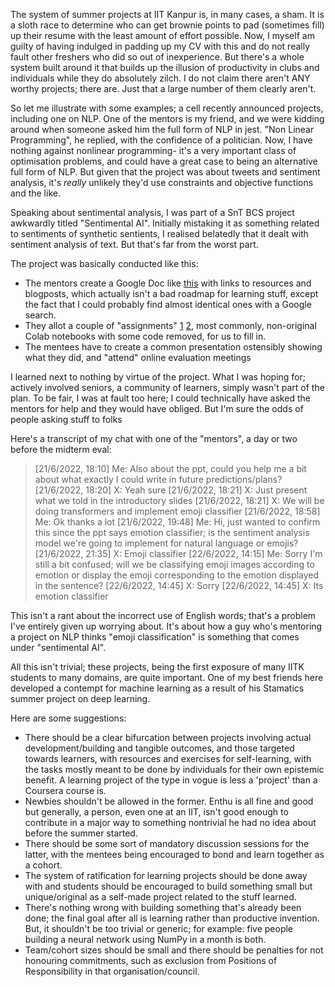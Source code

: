 The system of summer projects at IIT Kanpur is, in many cases, a sham. It is a sloth race to determine who can get brownie points to pad (sometimes fill) up their resume with the least amount of effort possible. Now, I myself am guilty of having indulged in padding up my CV with this and do not really fault other freshers who did so out of inexperience. But there's a whole system built around it that builds up the illusion of productivity in clubs and individuals while they do absolutely zilch. I do not claim there aren't ANY worthy projects; there are. Just that a large number of them clearly aren't.

So let me illustrate with some examples; a cell recently announced projects, including one on NLP. One of the mentors is my friend, and we were kidding around when someone asked him the full form of NLP in jest. "Non Linear Programming", he replied, with the confidence of a politician. Now, I have nothing against nonlinear programming- it's a very important class of optimisation problems, and could have a great case to being an alternative full form of NLP. But given that the project was about tweets and sentiment analysis, it's *really* unlikely they'd use constraints and objective functions and the like. 

Speaking about sentimental analysis, I was part of a SnT BCS project awkwardly titled "Sentimental AI". Initially mistaking it as something related to sentiments of synthetic sentients, I realised belatedly that it dealt with sentiment analysis of text. But that's far from the worst part. 

The project was basically conducted like this:
- The mentors create a Google Doc like [this](https://docs.google.com/document/d/1TxhgCzzk5S6ZyD_SnaM1BHiBtowW0Pu0LiQn1YHqYSw/edit) with links to resources and blogposts, which actually isn't a bad roadmap for learning stuff, except the fact that I could probably find almost identical ones with a Google search.
- They allot a couple of "assignments" [1]() [2](), most commonly, non-original Colab notebooks with some code removed, for us to fill in.
- The mentees have to create a common presentation ostensibly showing what they did, and "attend" online evaluation meetings

I learned next to nothing by virtue of the project. What I was hoping for; actively involved seniors,  a community of learners, simply wasn't part of the plan.
To be fair, I was at fault too here; I could technically have asked the mentors for help and they would have obliged. But I'm sure the odds of people asking stuff to folks 

Here's a transcript of my chat with one of the "mentors", a day or two before the midterm eval:
>[21/6/2022, 18:10] Me: Also about the ppt, could you help me a bit about what exactly I could write in future predictions/plans?
>[21/6/2022, 18:20] X: Yeah sure
>[21/6/2022, 18:21] X: Just present what we told in the introductory slides
>[21/6/2022, 18:21] X: We will be doing transformers and implement emoji classifier
>[21/6/2022, 18:58] Me: Ok thanks a lot
>[21/6/2022, 19:48] Me: Hi, just wanted to confirm this since the ppt says emotion classifier; is the sentiment analysis model we're going to implement for natural language or emojis?
>[21/6/2022, 21:35] X: Emoji classifier
>[22/6/2022, 14:15] Me: Sorry I'm still a bit confused; will we be classifying emoji images according to emotion or display the emoji corresponding to the emotion displayed in the sentence?
>[22/6/2022, 14:45] X: Sorry
>[22/6/2022, 14:45] X: Its emotion classifier


This isn't a rant about the incorrect use of English words; that's a problem I've entirely given up  worrying about. It's about how a guy who's mentoring a project on NLP thinks "emoji classification" is something that comes under "sentimental AI".

All this isn't trivial; these projects, being the first exposure of many IITK students to many domains, are quite important. One of my best friends here developed a contempt for machine learning as a result of his Stamatics summer project on deep learning.

Here are some suggestions:
- There should be a clear bifurcation between projects involving actual development/building and tangible outcomes, and those targeted towards learners, with resources and exercises for self-learning, with the tasks mostly meant to be done by individuals for their own epistemic benefit. A learning project of the type in vogue is less a 'project' than a Coursera course is.
- Newbies shouldn't be allowed in the former. Enthu is all fine and good but generally, a person, even one at an IIT, isn't good enough to contribute in a major way to something nontrivial he had no idea about before the summer started.
- There should be some sort of mandatory discussion sessions for the latter, with the mentees being encouraged to bond and learn together as a cohort. 
- The system of ratification for learning projects should be done away with and students should be encouraged to build something small but unique/original as a self-made project related to the stuff learned.
- There's nothing wrong with building something that's already been done; the final goal after all is learning rather than productive invention. But, it shouldn't be too trivial or generic; for example: five people building a neural network using NumPy in a month is both.
- Team/cohort sizes should be small and there should be penalties for not honouring commitments, such as exclusion from Positions of Responsibility in that organisation/council.